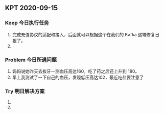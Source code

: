 ## KPT 2020-09-15



### Keep 今日执行任务
1. 完成充值协议的适配和接入，后面就可以根据这个在我们的 Kafka 这端修复日报了。
2. 

### Problem 今日所遇问题
1.  妈妈说她昨天去拔牙一测血压高达160，吃了药之后还上升到 180。
2.  早上我测试了一下自己的血压，发现低压高达102，最近吃盐要注意了

### Try 明日解决方案
1. 
2. 